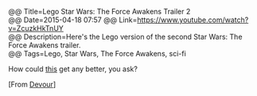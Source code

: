 @@ Title=Lego Star Wars: The Force Awakens Trailer 2  
@@ Date=2015-04-18 07:57
@@ Link=https://www.youtube.com/watch?v=ZcuzkHkTnUY  
@@ Description=Here's the Lego version of the second Star Wars: The Force Awakens trailer.  
@@ Tags=Lego, Star Wars, The Force Awakens, sci-fi  

How could [this](@@SiteRoot@@/2015/4/16/chewie-were-home) get any better, you ask?

[From [Devour](http://devour.com/video/lego-star-wars-the-force-awakens-trailer-2/)]
